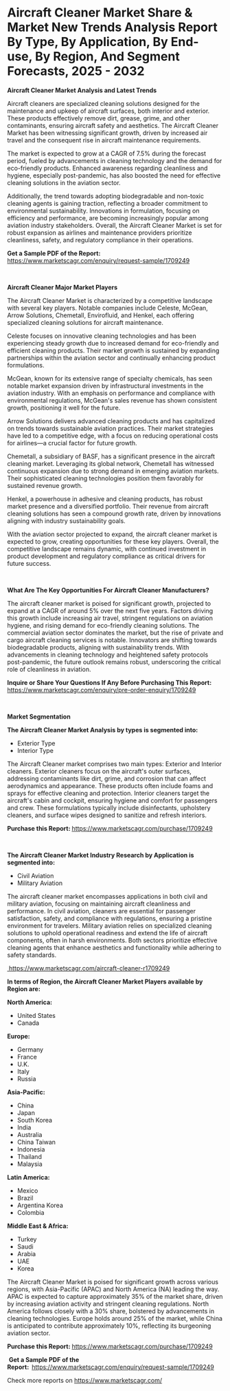 <p><h1>Aircraft Cleaner Market Share & Market New Trends Analysis Report By Type, By Application, By End-use, By Region, And Segment Forecasts, 2025 - 2032</h1></p><p><strong>Aircraft Cleaner Market Analysis and Latest Trends</strong></p>
<p><p>Aircraft cleaners are specialized cleaning solutions designed for the maintenance and upkeep of aircraft surfaces, both interior and exterior. These products effectively remove dirt, grease, grime, and other contaminants, ensuring aircraft safety and aesthetics. The Aircraft Cleaner Market has been witnessing significant growth, driven by increased air travel and the consequent rise in aircraft maintenance requirements. </p><p>The market is expected to grow at a CAGR of 7.5% during the forecast period, fueled by advancements in cleaning technology and the demand for eco-friendly products. Enhanced awareness regarding cleanliness and hygiene, especially post-pandemic, has also boosted the need for effective cleaning solutions in the aviation sector. </p><p>Additionally, the trend towards adopting biodegradable and non-toxic cleaning agents is gaining traction, reflecting a broader commitment to environmental sustainability. Innovations in formulation, focusing on efficiency and performance, are becoming increasingly popular among aviation industry stakeholders. Overall, the Aircraft Cleaner Market is set for robust expansion as airlines and maintenance providers prioritize cleanliness, safety, and regulatory compliance in their operations.</p></p>
<p><strong>Get a Sample PDF of the Report:&nbsp;</strong> <a href="https://www.marketscagr.com/enquiry/request-sample/1709249?utm_campaign=2887&utm_medium=2&utm_source=Github&utm_content=ia&utm_term=02042025&utm_id=aircraft-cleaner">https://www.marketscagr.com/enquiry/request-sample/1709249</a></p>
<p>&nbsp;</p>
<p><strong>Aircraft Cleaner Major Market Players</strong></p>
<p><p>The Aircraft Cleaner Market is characterized by a competitive landscape with several key players. Notable companies include Celeste, McGean, Arrow Solutions, Chemetall, Envirofluid, and Henkel, each offering specialized cleaning solutions for aircraft maintenance.</p><p>Celeste focuses on innovative cleaning technologies and has been experiencing steady growth due to increased demand for eco-friendly and efficient cleaning products. Their market growth is sustained by expanding partnerships within the aviation sector and continually enhancing product formulations.</p><p>McGean, known for its extensive range of specialty chemicals, has seen notable market expansion driven by infrastructural investments in the aviation industry. With an emphasis on performance and compliance with environmental regulations, McGean's sales revenue has shown consistent growth, positioning it well for the future.</p><p>Arrow Solutions delivers advanced cleaning products and has capitalized on trends towards sustainable aviation practices. Their market strategies have led to a competitive edge, with a focus on reducing operational costs for airlines—a crucial factor for future growth.</p><p>Chemetall, a subsidiary of BASF, has a significant presence in the aircraft cleaning market. Leveraging its global network, Chemetall has witnessed continuous expansion due to strong demand in emerging aviation markets. Their sophisticated cleaning technologies position them favorably for sustained revenue growth.</p><p>Henkel, a powerhouse in adhesive and cleaning products, has robust market presence and a diversified portfolio. Their revenue from aircraft cleaning solutions has seen a compound growth rate, driven by innovations aligning with industry sustainability goals.</p><p>With the aviation sector projected to expand, the aircraft cleaner market is expected to grow, creating opportunities for these key players. Overall, the competitive landscape remains dynamic, with continued investment in product development and regulatory compliance as critical drivers for future success.</p></p>
<p>&nbsp;</p>
<p><strong>What Are The Key Opportunities For Aircraft Cleaner Manufacturers?</strong></p>
<p><p>The aircraft cleaner market is poised for significant growth, projected to expand at a CAGR of around 5% over the next five years. Factors driving this growth include increasing air travel, stringent regulations on aviation hygiene, and rising demand for eco-friendly cleaning solutions. The commercial aviation sector dominates the market, but the rise of private and cargo aircraft cleaning services is notable. Innovators are shifting towards biodegradable products, aligning with sustainability trends. With advancements in cleaning technology and heightened safety protocols post-pandemic, the future outlook remains robust, underscoring the critical role of cleanliness in aviation.</p></p>
<p><strong>Inquire or Share Your Questions If Any Before Purchasing This Report:</strong> <a href="https://www.marketscagr.com/enquiry/pre-order-enquiry/1709249?utm_campaign=2887&utm_medium=2&utm_source=Github&utm_content=ia&utm_term=02042025&utm_id=aircraft-cleaner">https://www.marketscagr.com/enquiry/pre-order-enquiry/1709249</a></p>
<p>&nbsp;</p>
<p><strong>Market Segmentation</strong></p>
<p><strong>The Aircraft Cleaner Market Analysis by types is segmented into:</strong></p>
<p><ul><li>Exterior Type</li><li>Interior Type</li></ul></p>
<p><p>The Aircraft Cleaner market comprises two main types: Exterior and Interior cleaners. Exterior cleaners focus on the aircraft's outer surfaces, addressing contaminants like dirt, grime, and corrosion that can affect aerodynamics and appearance. These products often include foams and sprays for effective cleaning and protection. Interior cleaners target the aircraft's cabin and cockpit, ensuring hygiene and comfort for passengers and crew. These formulations typically include disinfectants, upholstery cleaners, and surface wipes designed to sanitize and refresh interiors.</p></p>
<p><strong>Purchase this Report:&nbsp;</strong><a href="https://www.marketscagr.com/purchase/1709249?utm_campaign=2887&utm_medium=2&utm_source=Github&utm_content=ia&utm_term=02042025&utm_id=aircraft-cleaner">https://www.marketscagr.com/purchase/1709249</a></p>
<p>&nbsp;</p>
<p><strong>The Aircraft Cleaner Market Industry Research by Application is segmented into:</strong></p>
<p><ul><li>Civil Aviation</li><li>Military Aviation</li></ul></p>
<p><p>The aircraft cleaner market encompasses applications in both civil and military aviation, focusing on maintaining aircraft cleanliness and performance. In civil aviation, cleaners are essential for passenger satisfaction, safety, and compliance with regulations, ensuring a pristine environment for travelers. Military aviation relies on specialized cleaning solutions to uphold operational readiness and extend the life of aircraft components, often in harsh environments. Both sectors prioritize effective cleaning agents that enhance aesthetics and functionality while adhering to safety standards.</p></p>
<p><a href="https://www.marketscagr.com/aircraft-cleaner-r1709249?utm_campaign=2887&utm_medium=2&utm_source=Github&utm_content=ia&utm_term=02042025&utm_id=aircraft-cleaner">&nbsp;https://www.marketscagr.com/aircraft-cleaner-r1709249</a></p>
<p><strong>In terms of Region, the Aircraft Cleaner Market Players available by Region are:</strong></p>
<p>
    <p> <strong> North America: </strong>
        <ul>
            <li>United States</li>
            <li>Canada</li>
        </ul>
        </p> 
    <p> <strong> Europe: </strong>
        <ul>
            <li>Germany</li>
            <li>France</li>
            <li>U.K.</li>
            <li>Italy</li>
            <li>Russia</li>
        </ul>
        </p> 
    <p> <strong> Asia-Pacific: </strong>
        <ul>
            <li>China</li>
            <li>Japan</li>
            <li>South Korea</li>
            <li>India</li>
            <li>Australia</li>
            <li>China Taiwan</li>
            <li>Indonesia</li>
            <li>Thailand</li>
            <li>Malaysia</li>
        </ul>
        </p> 
    <p> <strong> Latin America: </strong>
        <ul>
            <li>Mexico</li>
            <li>Brazil</li>
            <li>Argentina Korea</li>
            <li>Colombia</li>
        </ul>
        </p> 
    <p> <strong> Middle East & Africa: </strong>
        <ul>
            <li>Turkey</li>
            <li>Saudi</li>
            <li>Arabia</li>
            <li>UAE</li>
            <li>Korea</li>
        </ul>
    </p>
    </p>
<p><p>The Aircraft Cleaner Market is poised for significant growth across various regions, with Asia-Pacific (APAC) and North America (NA) leading the way. APAC is expected to capture approximately 35% of the market share, driven by increasing aviation activity and stringent cleaning regulations. North America follows closely with a 30% share, bolstered by advancements in cleaning technologies. Europe holds around 25% of the market, while China is anticipated to contribute approximately 10%, reflecting its burgeoning aviation sector.</p></p>
<p><strong>Purchase this Report: </strong><a href="https://www.marketscagr.com/purchase/1709249?utm_campaign=2887&utm_medium=2&utm_source=Github&utm_content=ia&utm_term=02042025&utm_id=aircraft-cleaner">https://www.marketscagr.com/purchase/1709249</a></p>
<p>&nbsp;<strong>Get a Sample PDF of the Report:&nbsp;&nbsp;</strong><a href="https://www.marketscagr.com/enquiry/request-sample/1709249?utm_campaign=2887&utm_medium=2&utm_source=Github&utm_content=ia&utm_term=02042025&utm_id=aircraft-cleaner">https://www.marketscagr.com/enquiry/request-sample/1709249</a></p>
<p><strong></strong></p>
<p>Check more reports on <a href="https://www.marketscagr.com/?utm_campaign=2887&utm_medium=2&utm_source=Github&utm_content=ia&utm_term=02042025&utm_id=aircraft-cleaner">https://www.marketscagr.com/</a></p>